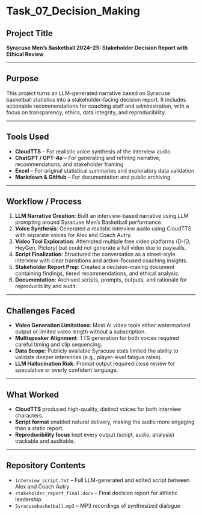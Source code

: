 # Task_07_Decision_Making

##  Project Title
**Syracuse Men’s Basketball 2024–25: Stakeholder Decision Report with Ethical Review**

---

##  Purpose
This project turns an LLM-generated narrative based on Syracuse basketball statistics into a stakeholder-facing decision report. It includes actionable recommendations for coaching staff and administration, with a focus on transparency, ethics, data integrity, and reproducibility.

---

##  Tools Used

- **CloudTTS** – For realistic voice synthesis of the interview audio
- **ChatGPT / GPT-4o** – For generating and refining narrative, recommendations, and stakeholder framing
- **Excel** – For original statistical summaries and exploratory data validation
- **Markdown & GitHub** – For documentation and public archiving

---

##  Workflow / Process

1. **LLM Narrative Creation**: Built an interview-based narrative using LLM prompting around Syracuse Men’s Basketball performance.
2. **Voice Synthesis**: Generated a realistic interview audio using CloudTTS with separate voices for Alex and Coach Autry.
3. **Video Tool Exploration**: Attempted multiple free video platforms (D-ID, HeyGen, Pictory) but could not generate a full video due to paywalls.
4. **Script Finalization**: Structured the conversation as a street-style interview with clear transitions and action-focused coaching insights.
5. **Stakeholder Report Prep**: Created a decision-making document containing findings, tiered recommendations, and ethical analysis.
6. **Documentation**: Archived scripts, prompts, outputs, and rationale for reproducibility and audit.

---

## Challenges Faced

- **Video Generation Limitations**: Most AI video tools either watermarked output or limited video length without a subscription.
- **Multispeaker Alignment**: TTS generation for both voices required careful timing and clip sequencing.
- **Data Scope**: Publicly available Syracuse stats limited the ability to validate deeper inferences (e.g., player-level fatigue rates).
- **LLM Hallucination Risk**: Prompt output required close review for speculative or overly confident language.

---

##  What Worked

- **CloudTTS** produced high-quality, distinct voices for both interview characters.
- **Script format** enabled natural delivery, making the audio more engaging than a static report.
- **Reproducibility focus** kept every output (script, audio, analysis) trackable and auditable.

---

## Repository Contents

- `interview_script.txt` – Full LLM-generated and edited script between Alex and Coach Autry
- `stakeholder_report_final.docx` – Final decision report for athletic leadership
- `Syracusebasketball.mp3` – MP3 recordings of synthesized dialogue


